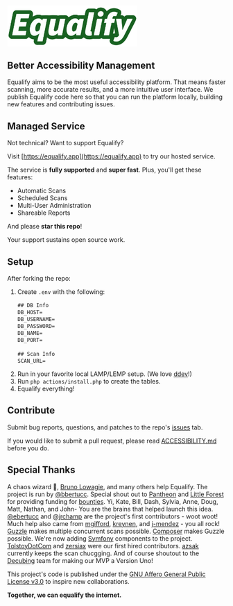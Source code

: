 <img src="logo.svg" alt="Equalify Logo" width="300">

## Better Accessibility Management
Equalify aims to be the most useful accessibility platform. That means faster scanning, more accurate results, and a more intuitive user interface. We publish Equalify code here so that you can run the platform locally, building new features and contributing issues.

## Managed Service
Not technical? Want to support Equalify?

Visit [https://equalify.app](https://equalify.app) to try our hosted service.

The service is <strong>fully supported</strong> and <strong>super fast</strong>. Plus, you'll get these features:
- Automatic Scans
- Scheduled Scans
- Multi-User Administration
- Shareable Reports

And please <b>star this repo</b>!

Your support sustains open source work.

## Setup
After forking the repo: 
1. Create `.env` with the following:
    ```
    ## DB Info
    DB_HOST=
    DB_USERNAME=
    DB_PASSWORD=
    DB_NAME=
    DB_PORT=

    ## Scan Info
    SCAN_URL=
    ```
2. Run in your favorite local LAMP/LEMP setup. (We love [ddev](https://github.com/ddev/ddev)!)
3. Run `php actions/install.php` to create the tables.
4. Equalify everything!

## Contribute
Submit bug reports, questions, and patches to the repo's [issues](https://github.com/EqualifyEverything/equalify/issues) tab.

If you would like to submit a pull request, please read [ACCESSIBILITY.md](/ACCESSIBILITY.md) before you do.

## Special Thanks
A chaos wizard 🧙, [Bruno Lowagie](https://lowagie.com), and many others help Equalify. The project is run by [@bbertucc](https://github.com/bbertucc). Special shout out to [Pantheon](https://pantheon.io/) and [Little Forest](https://littleforest.co.uk/feature/web-accessibility/) for providing funding for [bounties](https://github.com/bbertucc/equalify/issues?q=is%3Aopen+is%3Aissue+label%3Abountied). Yi, Kate, Bill, Dash, Sylvia, Anne, Doug, Matt, Nathan, and John- You are the brains that helped launch this idea. [@ebertucc](https://github.com/ebertucc) and [@jrchamp](https://github.com/jrchamp) are the project's first contributors - woot woot! Much help also came from [mgifford](https://github.com/mgifford), [kreynen](https://github.com/kreynen), and [j-mendez](https://github.com/j-mendez) - you all rock! [Guzzle](https://github.com/guzzle/guzzle) makes multiple concurrent scans possible. [Composer](https://getcomposer.org/) makes Guzzle possible. We're now adding [Symfony](https://symfony.com) components to the project. [TolstoyDotCom](https://github.com/TolstoyDotCom) and [zersiax](https://github.com/zersiax) were our first hired contributors. [azsak](https://github.com/azdak) currently keeps the scan chucgging. And of course shoutout to the [Decubing](https://github.com/decubing) team for making our MVP a Version Uno!

This project's code is published under the [GNU Affero General Public License v3.0](https://github.com/bbertucc/equalify/blob/main/LICENSE) to inspire new collaborations.

**Together, we can equalify the internet.**
